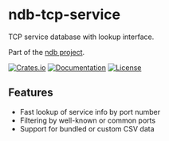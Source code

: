 # ndb-tcp-service

TCP service database with lookup interface.  

Part of the [ndb project](https://github.com/shellrow/ndb).

[![Crates.io](https://img.shields.io/crates/v/ndb-tcp-service.svg)](https://crates.io/crates/ndb-tcp-service)
[![Documentation](https://docs.rs/ndb-tcp-service/badge.svg)](https://docs.rs/ndb-tcp-service)
[![License](https://img.shields.io/crates/l/ndb-tcp-service.svg)](https://github.com/shellrow/ndb/blob/main/LICENSE)

## Features
- Fast lookup of service info by port number
- Filtering by well-known or common ports
- Support for bundled or custom CSV data
